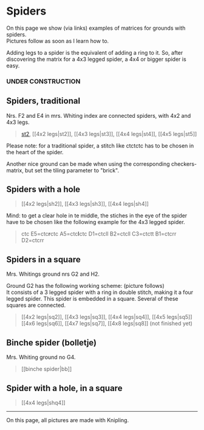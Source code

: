 # Spiders
On this page we show (via links) examples of matrices for grounds with spiders.     
Pictures follow as soon as I learn how to.  

Adding legs to a spider is the equivalent of adding a ring to it. So, after discovering the matrix for a 4x3 legged spider, a 4x4 or bigger spider is easy. 

### UNDER CONSTRUCTION

## Spiders, traditional
Nrs. F2 and E4 in mrs. Whiting index are connected spiders, with 4x2 and 4x3 legs.
> [st2], [[4x2 legs|st2]], [[4x3 legs|st3]], [[4x4 legs|st4]], [[4x5 legs|st5]]  

Please note: for a traditional spider, a stitch like ctctctc has to be chosen in the heart of the spider.

Another nice ground can be made when using the corresponding checkers-matrix, but set the tiling parameter to "brick".

[st2]: https://d-bl.github.io/GroundForge/index.html?m=5-5-%0A-5-5%3Bbricks%3B24%3B24%3B0%3B0&s1=ctc%20B2%3Dctclctcr%20D2%3Dctcrctcl&s2=cross%3Dctc%20twist%3Dctc
[st3]: https://d-bl.github.io/GroundForge/index.html?m=-5----%0B-CD-A%0256-5-%0-5-535%05-56-2%3Bbricks%3B24%3B24%3B0%3B0&s1=ctc
[st4]: https://d-bl.github.io/GroundForge/index.html?m=-5------%0B-CDD-AA%02566-5-2%0256-535-%0-5-56325%05-566-22%3Bbricks%3B24%3B24%3B0%3B0&s1=ctc%20H5%3Dctctctc
[st5]: https://d-bl.github.io/GroundForge/index.html?m=-5--------%0B-CDDD-AAA%025666-5-22%02566-535-2%0256-56325-%0-5-5663225%05-5666-222%3Bbricks%3B24%3B24%3B0%3B0&s1=ctc%20I6%3Dtctct


## Spiders with a hole
> [[4x2 legs|sh2]], [[4x3 legs|sh3]], [[4x4 legs|sh4]]

Mind: to get a clear hole in te middle, the stiches in the eye of the spider have to be chosen like the following example for the 4x3 legged spider.
> ctc E5=ctc**r**ctc A5=ctc**l**ctc D1=ctcll B2=ctcll C3=ctctt B1=ctcrr D2=ctcrr

[sh2]: https://d-bl.github.io/GroundForge/index.html?m=-5--------%0B-CDDD-AAA%2C%025666-5-22%02566-535-2%0256-56325-%2C%20%20%20%20-5-5663225%2C%20%20%20%205-5666-222%3Bbricks%3B24%3B24%3B0%3B0&s1=ctc%20I6%3Dtctct
[sh3]: https://d-bl.github.io/GroundForge/index.html?m=5-5-5-%2C%20-5---5%2C%205-C-B-%2C%20-5-5-5%2C%205-5-5-%3Bbricks%3B24%3B24%3B0%3B0&s1=ctc%20E5%3Dctcrctc%20A5%3Dctclctc%20D1%3Dctcll%20B2%3Dctcll%20C3%3Dctctt%20B1%3Dctcrr%20D2%3Dctcrr
[sh4]: https://d-bl.github.io/GroundForge/index.html?m=5-25-56-%2C%20-5-----5%2C%205-CD-AB-%2C%20-56-5-25%2C%2056-535-2%2C%205-56-25-%3Bbricks%3B24%3B24%3B0%3B0&s1=ctc%20F6%3Dctcrrctc%20H6%3Dctcllctc%20D1%3Dctcll%20E2%3Dctcll%20B3%3Dctcll%20C4%3Dctctt%20B1%3Dctcrr%20A2%3Dctcrr%20D3%3Dctcrr

## Spiders in a square

Mrs. Whitings ground nrs G2 and H2.

Ground G2 has the following working scheme: (picture follows)  
It consists of a 3 legged spider with a ring in double stitch, making it a four legged spider. This spider is embedded in a square. Several of these squares are connected.  

> [[4x2 legs|sq2]], [[4x3 legs|sq3]], [[4x4 legs|sq4]], [[4x5 legs|sq5]]  
> [[4x6 legs|sq6]], [[4x7 legs|sq7]], [[4x8 legs|sq8]]
(not finished yet)
  
[sq2]: https://d-bl.github.io/GroundForge/index.html?m=5--5--%2C%20-C632B%2C%20566-22%3Bbricks%3B24%3B24%3B0%3B0&s1=ctct%20F3%3Dctc%20E1%3Dctc%20A1%3Dctc%20F2%3Dctcttctc%20B3%3Dctcl%20D3%3Dctcr
[sq3]: https://d-bl.github.io/GroundForge/index.html?m=5---5---%2C%20-CD632AB%2C%2056663222%2C%205666-222%3Bbricks%3B24%3B24%3B0%3B0&s1=ctct%20&
[sq4]: https://d-bl.github.io/GroundForge/index.html?m=5----5----%2C%20-CDD632AAB%2C%205666632222%2C%20%0A5666632222%2C%2056666-2222%0A%3Bbricks%3B24%3B24%3B0%3B0&s1=ctct%20%20C1%3Dctc%20G2%3Dctc%20I2%3Dctc%20F3%3Dctc%20J3%3Dctc%20H2%3Dctc%20G3%3Dctc%20I3%3Dctc%20G5%3Dctc%20I5%3Dctc%20H1%3Dctc%20H4%3Dcttc%20F5%3Dctcl%20G1%3Dctcl%20J5%3Dctcr%20I1%3Dctcr%20


## Binche spider (bolletje)

Mrs. Whiting ground no G4.
> [[binche spider|bb]]

[bb]: https://d-bl.github.io/GroundForge/index.html?m=5-27-256-46-%2C%20-5----5----5%2C%205-CD-B3C-AB-%2C%20-56866-22125%3Bbricks%3B24%3B24%3B0%3B0&s1=ctct%20I1%3Dctc%20H2%3Dctc%20J2%3Dctc%20I3%3Dctc%20G3%3Dctc%20K3%3Dctc%20H4%3Dctc%20J4%3Dctc%20C1%3Dctc%20A1%3Dctcl%20E1%3Dctcr%20B2%3Dctcl%20D2%3Dctcr

## Spider with a hole, in a square
> [[4x4 legs|shq4]] 

[shq4]: https://d-bl.github.io/GroundForge/index.html?m=-5---5---5%2C%205-CD632AB-%2C%20-566632225%2C%2056666-2222%2C%205666-5-222%3Bbricks%3B24%3B24%3B0%3B0&s1=G4%3Dtctct%20I4%3Dtctct%20C4%3Dctct%20B5%3Dctct%20A1%3Dctct%20E2%3Dctct%20D3%3Dctct%20D5%3Dctct%20E1%3Dctct%20A2%3Dctct%20B3%3Dctct%20C4%3Dctct

***


On this page, all pictures are made with Knipling.



